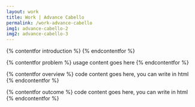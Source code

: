 ```yaml
---
layout: work
title: Work | Advance Cabello
permalink: /work-advance-cabello
img1: advance-cabello-2
img2: advance-cabello-3
---
```


{% contentfor introduction %}
{% endcontentfor %}


{% contentfor problem %}
usage content goes here
{% endcontentfor %}


{% contentfor overview %}
code content goes here, you can write in html
{% endcontentfor %}


{% contentfor outcome %}
code content goes here, you can write in html
{% endcontentfor %}